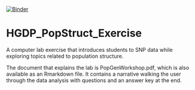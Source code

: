 [![Binder](https://mybinder.org/badge.svg)](https://mybinder.org/v2/gh/jhmarcus/HGDP_PopStruct_Exercise/master)

# HGDP_PopStruct_Exercise

A computer lab exercise that introduces students to SNP data while exploring topics related to population structure. 

The document that explains the lab is PopGenWorkshop.pdf, which is also available as an Rmarkdown file. It contains a 
narrative walking the user through the data analysis with questions and an answer key at the end.
